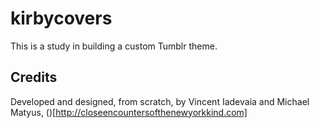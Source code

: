 kirbycovers
===========

This is a study in building a custom Tumblr theme. 

Credits
-------
Developed and designed, from scratch, by Vincent Iadevaia and Michael Matyus, ()[http://closeencountersofthenewyorkkind.com]


